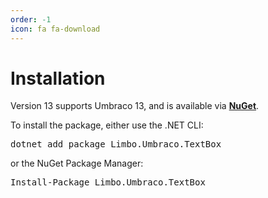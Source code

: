 ```yaml
---
order: -1
icon: fa fa-download
---
```


# Installation

Version 13 supports Umbraco 13, and is available via [**NuGet**](https://www.nuget.org/packages/Limbo.Umbraco.TextBox).

<div class="installation" version="13">
    To install the package, either use the .NET CLI:
    <pre class="install-dotnet-cli">dotnet add package Limbo.Umbraco.TextBox</pre>
    or the NuGet Package Manager:
    <pre class="install-nuget">Install-Package Limbo.Umbraco.TextBox</pre>
</div>